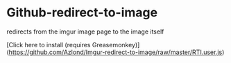 # Github-redirect-to-image
redirects from the imgur image page to the image itself

[Click here to install (requires Greasemonkey)] (https://github.com/Azlond/Imgur-redirect-to-image/raw/master/RTI.user.js) 